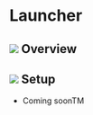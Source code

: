 # Launcher

## ![](../images/SmashBall.png) Overview
<!-- - Hey techy can you get this one if you see it -->

## ![](../images/SmashBall.png) Setup
- Coming soonTM